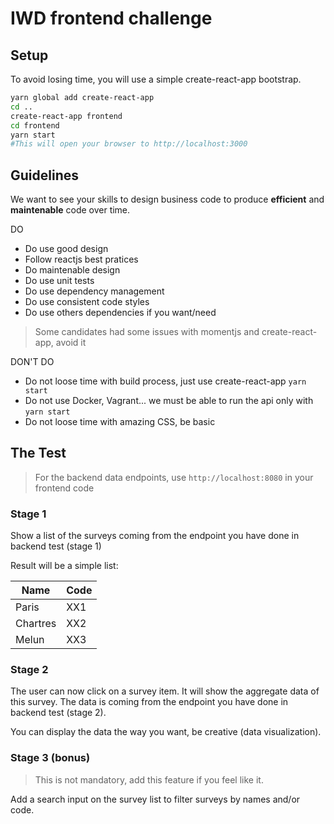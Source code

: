 # IWD frontend challenge

## Setup

To avoid losing time, you will use a simple create-react-app bootstrap.

```bash
yarn global add create-react-app
cd ..
create-react-app frontend
cd frontend
yarn start
#This will open your browser to http://localhost:3000
```

## Guidelines

We want to see your skills to design business code to produce **efficient** and **maintenable** code over time.

DO
* Do use good design
* Follow reactjs best pratices
* Do maintenable design
* Do use unit tests
* Do use dependency management
* Do use consistent code styles
* Do use others dependencies if you want/need

> Some candidates had some issues with momentjs and create-react-app, avoid it

DON'T DO
* Do not loose time with build process, just use create-react-app `yarn start`
* Do not use Docker, Vagrant... we must be able to run the api only with `yarn start`
* Do not loose time with amazing CSS, be basic

## The Test

> For the backend data endpoints, use  `http://localhost:8080` in your frontend code

### Stage 1

Show a list of the surveys coming from the endpoint you have done in backend test (stage 1)

Result will be a simple list:

| Name  	|  Code	     |
|---        |---	     |
| Paris  	| XX1        |
| Chartres  | XX2        |
| Melun  	| XX3        |

### Stage 2

The user can now click on a survey item. It will show the aggregate data of this survey. The data is coming from the endpoint you have done in backend test (stage 2).

You can display the data the way you want, be creative (data visualization).

### Stage 3 (bonus)

> This is not mandatory, add this feature if you feel like it.

Add a search input on the survey list to filter surveys by names and/or code.
